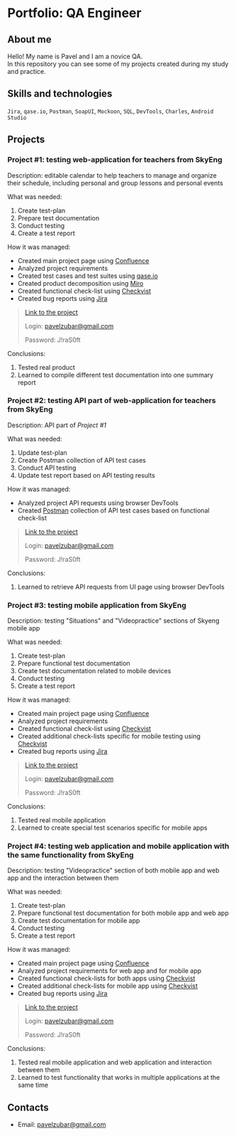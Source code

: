 # Portfolio: QA Engineer

## About me

Hello! My name is Pavel and I am a novice QA.  
In this repository you can see some of my projects created during my study and practice.

## Skills and technologies

`Jira`, `qase.io`, `Postman`, `SoapUI`, `Mockoon`, `SQL`, `DevTools`, `Charles`, `Android Studio`

## Projects

### Project #1: testing web-application for teachers from SkyEng

Description: editable calendar to help teachers to manage and organize their schedule, including personal and group lessons and personal events

What was needed:
1. Create test-plan
2. Prepare test documentation
3. Conduct testing
4. Create a test report

How it was managed: 
- Created main project page using [Confluence](https://www.atlassian.com/software/confluence)
- Analyzed project requirements
- Created test cases and test suites using [qase.io](https://app.qase.io/)
- Created product decomposition using [Miro](https://miro.com/)
- Created functional check-list using [Checkvist](https://checkvist.com/)
- Created bug reports using [Jira](https://www.atlassian.com/software/jira)

> [Link to the project](https://pavelzubar.atlassian.net/l/cp/m41cFKeC "Confluence page")
>
> Login: pavelzubar@gmail.com
>
> Password: J!raS0ft

Conclusions:
1. Tested real product
2. Learned to compile different test documentation into one summary report

### Project #2: testing API part of web-application for teachers from SkyEng

Description: API part of *Project #1*

What was needed:
1. Update test-plan
2. Create Postman collection of API test cases
3. Conduct API testing
4. Update test report based on API testing results

How it was managed:
- Analyzed project API requests using browser DevTools
- Created [Postman](https://www.postman.com/) collection of API test cases based on functional check-list

> [Link to the project](https://pavelzubar.atlassian.net/l/cp/m41cFKeC "Confluence page")
>
> Login: pavelzubar@gmail.com
>
> Password: J!raS0ft

Conclusions:
1. Learned to retrieve API requests from UI page using browser DevTools

### Project #3: testing mobile application from SkyEng

Description: testing "Situations" and "Videopractice" sections of Skyeng mobile app 

What was needed:
1. Create test-plan
2. Prepare functional test documentation
3. Create test documentation related to mobile devices
4. Conduct testing
5. Create a test report

How it was managed:
- Created main project page using [Confluence](https://www.atlassian.com/software/confluence)
- Analyzed project requirements
- Created functional check-list using [Checkvist](https://checkvist.com/)
- Created additional check-lists specific for mobile testing using [Checkvist](https://checkvist.com/)
- Created bug reports using [Jira](https://www.atlassian.com/software/jira)

> [Link to the project](https://pavelzubar.atlassian.net/l/cp/9w0HNhzJ "Confluence page")
>
> Login: pavelzubar@gmail.com
>
> Password: J!raS0ft

Conclusions:
1. Tested real mobile application
2. Learned to create special test scenarios specific for mobile apps

### Project #4: testing web application and mobile application with the same functionality from SkyEng

Description: testing "Videopractice" section of both mobile app and web app and the interaction between them

What was needed:
1. Create test-plan
2. Prepare functional test documentation for both mobile app and web app
3. Create test documentation for mobile app
4. Conduct testing
5. Create a test report

How it was managed:
- Created main project page using [Confluence](https://www.atlassian.com/software/confluence)
- Analyzed project requirements for web app and for mobile app
- Created functional check-lists for both apps using [Checkvist](https://checkvist.com/)
- Created additional check-lists for mobile app using [Checkvist](https://checkvist.com/)
- Created bug reports using [Jira](https://www.atlassian.com/software/jira)

> [Link to the project](https://pavelzubar.atlassian.net/l/cp/Tguea1uz "Confluence page")
>
> Login: pavelzubar@gmail.com
>
> Password: J!raS0ft

Conclusions:
1. Tested real mobile application and web application and interaction between them
2. Learned to test functionality that works in multiple applications at the same time

## Contacts
* Email: <pavelzubar@gmail.com>
